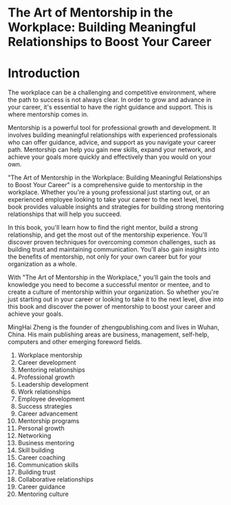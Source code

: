 # The Art of Mentorship in the Workplace: Building Meaningful Relationships to Boost Your Career

# Introduction

The workplace can be a challenging and competitive environment, where the path to success is not always clear. In order to grow and advance in your career, it's essential to have the right guidance and support. This is where mentorship comes in.

Mentorship is a powerful tool for professional growth and development. It involves building meaningful relationships with experienced professionals who can offer guidance, advice, and support as you navigate your career path. Mentorship can help you gain new skills, expand your network, and achieve your goals more quickly and effectively than you would on your own.

"The Art of Mentorship in the Workplace: Building Meaningful Relationships to Boost Your Career" is a comprehensive guide to mentorship in the workplace. Whether you're a young professional just starting out, or an experienced employee looking to take your career to the next level, this book provides valuable insights and strategies for building strong mentoring relationships that will help you succeed.

In this book, you'll learn how to find the right mentor, build a strong relationship, and get the most out of the mentorship experience. You'll discover proven techniques for overcoming common challenges, such as building trust and maintaining communication. You'll also gain insights into the benefits of mentorship, not only for your own career but for your organization as a whole.

With "The Art of Mentorship in the Workplace," you'll gain the tools and knowledge you need to become a successful mentor or mentee, and to create a culture of mentorship within your organization. So whether you're just starting out in your career or looking to take it to the next level, dive into this book and discover the power of mentorship to boost your career and achieve your goals.


MingHai Zheng is the founder of zhengpublishing.com and lives in Wuhan, China. His main publishing areas are business, management, self-help, computers and other emerging foreword fields.



1. Workplace mentorship
2. Career development
3. Mentoring relationships
4. Professional growth
5. Leadership development
6. Work relationships
7. Employee development
8. Success strategies
9. Career advancement
10. Mentorship programs
11. Personal growth
12. Networking
13. Business mentoring
14. Skill building
15. Career coaching
16. Communication skills
17. Building trust
18. Collaborative relationships
19. Career guidance
20. Mentoring culture

